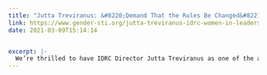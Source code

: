```yaml
---
title: "Jutta Treviranus: &#8220;Demand That the Rules Be Changed&#8221;"
link: https://www.gender-sti.org/jutta-treviranus-idrc-women-in-leadership-2021/
date: 2021-03-09T15:14:14


excerpt: |-
  We’re thrilled to have IDRC Director Jutta Treviranus as one of the amazing women in leadership, nominated by @inmark in Spain for the @genderstiproject campaign! Read the full…
---
```

